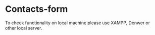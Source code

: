 Contacts-form
=============

To check functionality on local machine please use XAMPP, Denwer or other local server.